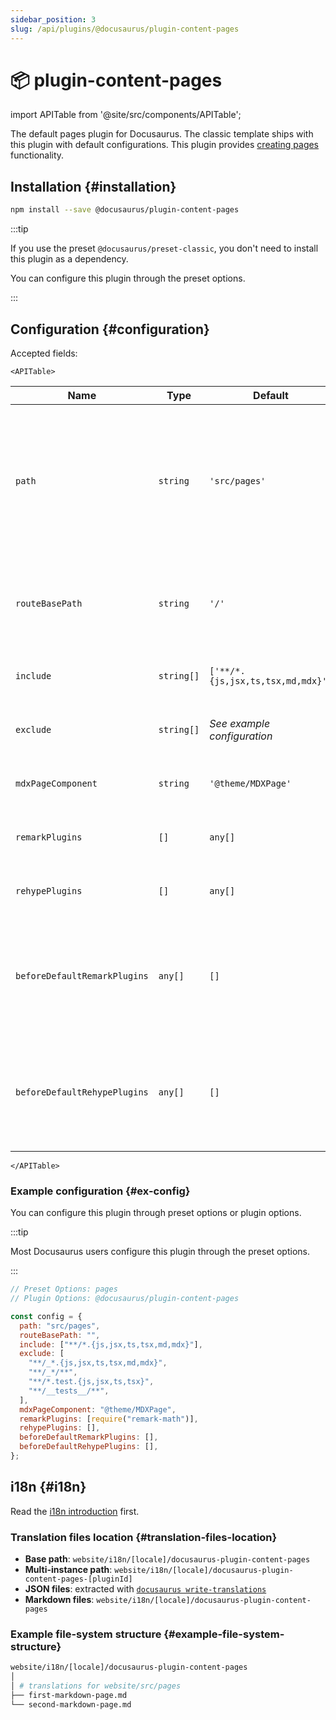 ```yaml
---
sidebar_position: 3
slug: /api/plugins/@docusaurus/plugin-content-pages
---
```


# 📦 plugin-content-pages

import APITable from '@site/src/components/APITable';

The default pages plugin for Docusaurus. The classic template ships with this plugin with default configurations. This plugin provides [creating pages](guides/creating-pages.md) functionality.

## Installation {#installation}

```bash npm2yarn
npm install --save @docusaurus/plugin-content-pages
```

:::tip

If you use the preset `@docusaurus/preset-classic`, you don't need to install this plugin as a dependency.

You can configure this plugin through the preset options.

:::

## Configuration {#configuration}

Accepted fields:

```mdx-code-block
<APITable>
```

| Name                         | Type       | Default                           | Description                                                                                                             |
| ---------------------------- | ---------- | --------------------------------- | ----------------------------------------------------------------------------------------------------------------------- |
| `path`                       | `string`   | `'src/pages'`                     | Path to data on filesystem relative to site dir. Components in this directory will be automatically converted to pages. |
| `routeBasePath`              | `string`   | `'/'`                             | URL route for the pages section of your site. **DO NOT** include a trailing slash.                                      |
| `include`                    | `string[]` | `['**/*.{js,jsx,ts,tsx,md,mdx}']` | Matching files will be included and processed.                                                                          |
| `exclude`                    | `string[]` | _See example configuration_       | No route will be created for matching files.                                                                            |
| `mdxPageComponent`           | `string`   | `'@theme/MDXPage'`                | Component used by each MDX page.                                                                                        |
| `remarkPlugins`              | `[]`       | `any[]`                           | Remark plugins passed to MDX.                                                                                           |
| `rehypePlugins`              | `[]`       | `any[]`                           | Rehype plugins passed to MDX.                                                                                           |
| `beforeDefaultRemarkPlugins` | `any[]`    | `[]`                              | Custom Remark plugins passed to MDX before the default Docusaurus Remark plugins.                                       |
| `beforeDefaultRehypePlugins` | `any[]`    | `[]`                              | Custom Rehype plugins passed to MDX before the default Docusaurus Rehype plugins.                                       |

```mdx-code-block
</APITable>
```

### Example configuration {#ex-config}

You can configure this plugin through preset options or plugin options.

:::tip

Most Docusaurus users configure this plugin through the preset options.

:::

```js config-tabs
// Preset Options: pages
// Plugin Options: @docusaurus/plugin-content-pages

const config = {
  path: "src/pages",
  routeBasePath: "",
  include: ["**/*.{js,jsx,ts,tsx,md,mdx}"],
  exclude: [
    "**/_*.{js,jsx,ts,tsx,md,mdx}",
    "**/_*/**",
    "**/*.test.{js,jsx,ts,tsx}",
    "**/__tests__/**",
  ],
  mdxPageComponent: "@theme/MDXPage",
  remarkPlugins: [require("remark-math")],
  rehypePlugins: [],
  beforeDefaultRemarkPlugins: [],
  beforeDefaultRehypePlugins: [],
};
```

## i18n {#i18n}

Read the [i18n introduction](docs/i18n/i18n-introduction.md) first.

### Translation files location {#translation-files-location}

- **Base path**: `website/i18n/[locale]/docusaurus-plugin-content-pages`
- **Multi-instance path**: `website/i18n/[locale]/docusaurus-plugin-content-pages-[pluginId]`
- **JSON files**: extracted with [`docusaurus write-translations`](docs/cli.md#docusaurus-write-translations-sitedir)
- **Markdown files**: `website/i18n/[locale]/docusaurus-plugin-content-pages`

### Example file-system structure {#example-file-system-structure}

```bash
website/i18n/[locale]/docusaurus-plugin-content-pages
│
│ # translations for website/src/pages
├── first-markdown-page.md
└── second-markdown-page.md
```
